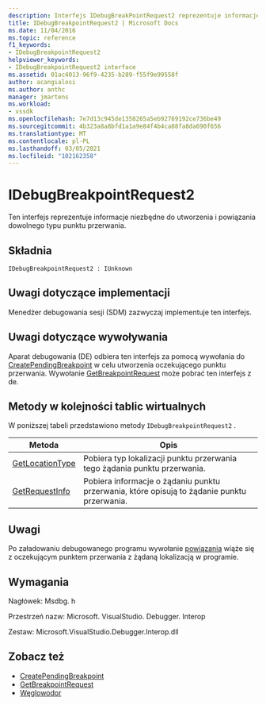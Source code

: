 ```yaml
---
description: Interfejs IDebugBreakPointRequest2 reprezentuje informacje niezbędne do utworzenia i powiązania dowolnego typu punktu przerwania.
title: IDebugBreakpointRequest2 | Microsoft Docs
ms.date: 11/04/2016
ms.topic: reference
f1_keywords:
- IDebugBreakpointRequest2
helpviewer_keywords:
- IDebugBreakpointRequest2 interface
ms.assetid: 01ac4013-96f9-4235-b289-f55f9e99558f
author: acangialosi
ms.author: anthc
manager: jmartens
ms.workload:
- vssdk
ms.openlocfilehash: 7e7d13c945de1358265a5eb92769192ce736be49
ms.sourcegitcommit: 4b323a8a8bfd1a1a9e84f4b4ca88fa8da690f656
ms.translationtype: MT
ms.contentlocale: pl-PL
ms.lasthandoff: 03/05/2021
ms.locfileid: "102162358"
---
```

# <a name="idebugbreakpointrequest2"></a>IDebugBreakpointRequest2
Ten interfejs reprezentuje informacje niezbędne do utworzenia i powiązania dowolnego typu punktu przerwania.

## <a name="syntax"></a>Składnia

```
IDebugBreakpointRequest2 : IUnknown
```

## <a name="notes-for-implementers"></a>Uwagi dotyczące implementacji
 Menedżer debugowania sesji (SDM) zazwyczaj implementuje ten interfejs.

## <a name="notes-for-callers"></a>Uwagi dotyczące wywoływania
 Aparat debugowania (DE) odbiera ten interfejs za pomocą wywołania do [CreatePendingBreakpoint](../../../extensibility/debugger/reference/idebugengine2-creatependingbreakpoint.md) w celu utworzenia oczekującego punktu przerwania. Wywołanie [GetBreakpointRequest](../../../extensibility/debugger/reference/idebugpendingbreakpoint2-getbreakpointrequest.md) może pobrać ten interfejs z de.

## <a name="methods-in-vtable-order"></a>Metody w kolejności tablic wirtualnych
 W poniższej tabeli przedstawiono metody `IDebugBreakpointRequest2` .

|Metoda|Opis|
|------------|-----------------|
|[GetLocationType](../../../extensibility/debugger/reference/idebugbreakpointrequest2-getlocationtype.md)|Pobiera typ lokalizacji punktu przerwania tego żądania punktu przerwania.|
|[GetRequestInfo](../../../extensibility/debugger/reference/idebugbreakpointrequest2-getrequestinfo.md)|Pobiera informacje o żądaniu punktu przerwania, które opisują to żądanie punktu przerwania.|

## <a name="remarks"></a>Uwagi
 Po załadowaniu debugowanego programu wywołanie [powiązania](../../../extensibility/debugger/reference/idebugpendingbreakpoint2-bind.md) wiąże się z oczekującym punktem przerwania z żądaną lokalizacją w programie.

## <a name="requirements"></a>Wymagania
 Nagłówek: Msdbg. h

 Przestrzeń nazw: Microsoft. VisualStudio. Debugger. Interop

 Zestaw: Microsoft.VisualStudio.Debugger.Interop.dll

## <a name="see-also"></a>Zobacz też
- [CreatePendingBreakpoint](../../../extensibility/debugger/reference/idebugengine2-creatependingbreakpoint.md)
- [GetBreakpointRequest](../../../extensibility/debugger/reference/idebugpendingbreakpoint2-getbreakpointrequest.md)
- [Węglowodor](../../../extensibility/debugger/reference/idebugpendingbreakpoint2-bind.md)
